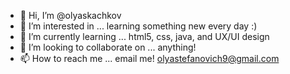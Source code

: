 - 👋 Hi, I’m @olyaskachkov
- 👀 I’m interested in ... learning something new every day :) 
- 🌱 I’m currently learning ... html5, css, java, and UX/UI design 
- 💞️ I’m looking to collaborate on ... anything!
- 📫 How to reach me ... email me! olyastefanovich9@gmail.com

<!---
olyaskachkov/olyaskachkov is a ✨ special ✨ repository because its `README.md` (this file) appears on your GitHub profile.
You can click the Preview link to take a look at your changes.
--->
